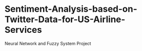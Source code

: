 # Sentiment-Analysis-based-on-Twitter-Data-for-US-Airline-Services
Neural Network and Fuzzy System Project

